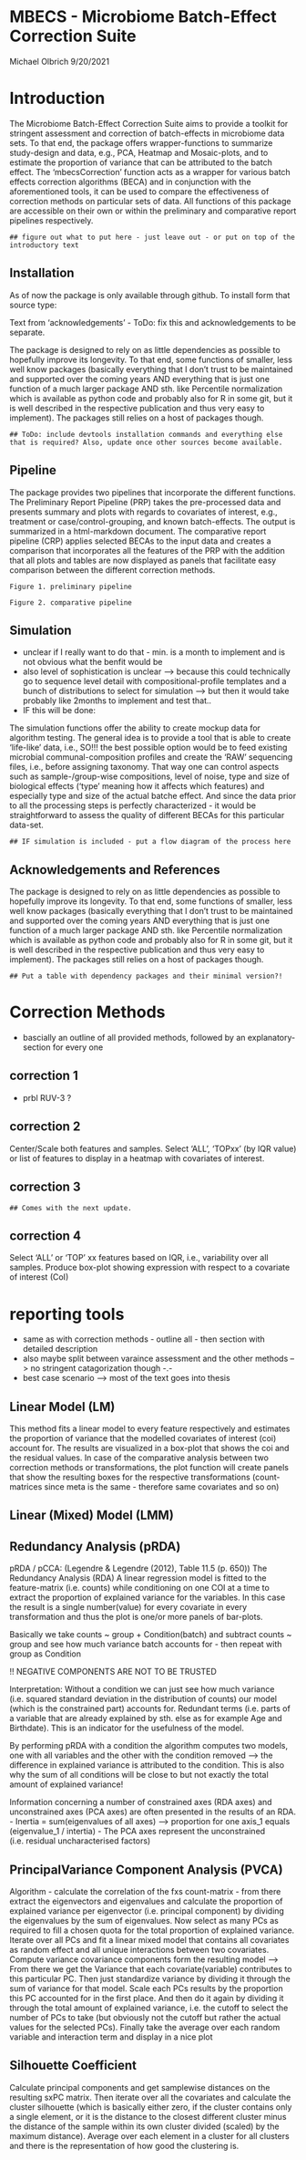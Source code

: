 MBECS - Microbiome Batch-Effect Correction Suite
================
Michael Olbrich
9/20/2021

# Introduction

The Microbiome Batch-Effect Correction Suite aims to provide a toolkit
for stringent assessment and correction of batch-effects in microbiome
data sets. To that end, the package offers wrapper-functions to
summarize study-design and data, e.g., PCA, Heatmap and Mosaic-plots,
and to estimate the proportion of variance that can be attributed to the
batch effect. The ‘mbecsCorrection’ function acts as a wrapper for
various batch effects correction algorithms (BECA) and in conjunction
with the aforementioned tools, it can be used to compare the
effectiveness of correction methods on particular sets of data. All
functions of this package are accessible on their own or within the
preliminary and comparative report pipelines respectively.

    ## figure out what to put here - just leave out - or put on top of the introductory text

## Installation

As of now the package is only available through github. To install form
that source type:

Text from ‘acknowledgements’ - ToDo: fix this and acknowledgements to be
separate.

The package is designed to rely on as little dependencies as possible to
hopefully improve its longevity. To that end, some functions of smaller,
less well know packages (basically everything that I don’t trust to be
maintained and supported over the coming years AND everything that is
just one function of a much larger package AND sth. like Percentile
normalization which is available as python code and probably also for R
in some git, but it is well described in the respective publication and
thus very easy to implement). The packages still relies on a host of
packages though.

    ## ToDo: include devtools installation commands and everything else that is required? Also, update once other sources become available.

## Pipeline

The package provides two pipelines that incorporate the different
functions. The Preliminary Report Pipeline (PRP) takes the pre-processed
data and presents summary and plots with regards to covariates of
interest, e.g., treatment or case/control-grouping, and known
batch-effects. The output is summarized in a html-markdown document. The
comparative report pipeline (CRP) applies selected BECAs to the input
data and creates a comparison that incorporates all the features of the
PRP with the addition that all plots and tables are now displayed as
panels that facilitate easy comparison between the different correction
methods.

    Figure 1. preliminary pipeline

    Figure 2. comparative pipeline

## Simulation

-   unclear if I really want to do that - min. is a month to implement
    and is not obvious what the benfit would be
-   also level of sophistication is unclear –&gt; because this could
    technically go to sequence level detail with compositional-profile
    templates and a bunch of distributions to select for simulation
    –&gt; but then it would take probably like 2months to implement and
    test that..
-   IF this will be done:

The simulation functions offer the ability to create mockup data for
algorithm testing. The general idea is to provide a tool that is able to
create ‘life-like’ data, i.e., SO!!! the best possible option would be
to feed existing microbial communal-composition profiles and create the
‘RAW’ sequencing files, i.e., before assigning taxonomy. That way one
can control aspects such as sample-/group-wise compositions, level of
noise, type and size of biological effects (‘type’ meaning how it
affects which features) and especially type and size of the actual
batche effect. And since the data prior to all the processing steps is
perfectly characterized - it would be straightforward to assess the
quality of different BECAs for this particular data-set.

    ## IF simulation is included - put a flow diagram of the process here

## Acknowledgements and References

The package is designed to rely on as little dependencies as possible to
hopefully improve its longevity. To that end, some functions of smaller,
less well know packages (basically everything that I don’t trust to be
maintained and supported over the coming years AND everything that is
just one function of a much larger package AND sth. like Percentile
normalization which is available as python code and probably also for R
in some git, but it is well described in the respective publication and
thus very easy to implement). The packages still relies on a host of
packages though.

    ## Put a table with dependency packages and their minimal version?!

# Correction Methods

-   bascially an outline of all provided methods, followed by an
    explanatory-section for every one

## correction 1

-   prbl RUV-3 ?

## correction 2

Center/Scale both features and samples. Select ‘ALL’, ‘TOPxx’ (by IQR
value) or list of features to display in a heatmap with covariates of
interest.

## correction 3

    ## Comes with the next update.

## correction 4

Select ‘ALL’ or ‘TOP’ xx features based on IQR, i.e., variability over
all samples. Produce box-plot showing expression with respect to a
covariate of interest (CoI)

# reporting tools

-   same as with correction methods - outline all - then section with
    detailed description
-   also maybe split between varaince assessment and the other methods
    –&gt; no stringent catagorization though -.-
-   best case scenario –&gt; most of the text goes into thesis

## Linear Model (LM)

This method fits a linear model to every feature respectively and
estimates the proportion of variance that the modelled covariates of
interest (coi) account for. The results are visualized in a box-plot
that shows the coi and the residual values. In case of the comparative
analysis between two correction methods or transformations, the plot
function will create panels that show the resulting boxes for the
respective transformations (count-matrices since meta is the same -
therefore same covariates and so on)

## Linear (Mixed) Model (LMM)

## Redundancy Analysis (pRDA)

pRDA / pCCA: (Legendre & Legendre (2012), Table 11.5 (p. 650)) The
Redundancy Analysis (RDA) A linear regression model is fitted to the
feature-matrix (i.e. counts) while conditioning on one COI at a time to
extract the proportion of explained variance for the variables. In this
case the result is a single number(value) for every covariate in every
transformation and thus the plot is one/or more panels of bar-plots.

Basically we take counts \~ group + Condition(batch) and subtract counts
\~ group and see how much variance batch accounts for - then repeat with
group as Condition

!! NEGATIVE COMPONENTS ARE NOT TO BE TRUSTED

Interpretation: Without a condition we can just see how much variance
(i.e. squared standard deviation in the distribution of counts) our
model (which is the constrained part) accounts for. Redundant terms
(i.e. parts of a variable that are already explained by sth. else as for
example Age and Birthdate). This is an indicator for the usefulness of
the model.

By performing pRDA with a condition the algorithm computes two models,
one with all variables and the other with the condition removed –&gt;
the difference in explained variance is attributed to the condition.
This is also why the sum of all conditions will be close to but not
exactly the total amount of explained variance!

Information concerning a number of constrained axes (RDA axes) and
unconstrained axes (PCA axes) are often presented in the results of an
RDA. - Inertia = sum(eigenvalues of all axes) –&gt; proportion for one
axis\_1 equals (eigenvalue\_1 / intertia) - The PCA axes represent the
unconstrained (i.e. residual uncharacterised factors)

## PrincipalVariance Component Analysis (PVCA)

Algorithm - calculate the correlation of the fxs count-matrix - from
there extract the eigenvectors and eigenvalues and calculate the
proportion of explained variance per eigenvector (i.e. principal
component) by dividing the eigenvalues by the sum of eigenvalues. Now
select as many PCs as required to fill a chosen quota for the total
proportion of explained variance. Iterate over all PCs and fit a linear
mixed model that contains all covariates as random effect and all unique
interactions between two covariates. Compute variance covariance
components form the resulting model –&gt; From there we get the Variance
that each covariate(variable) contributes to this particular PC. Then
just standardize variance by dividing it through the sum of variance for
that model. Scale each PCs results by the proportion this PC accounted
for in the first place. And then do it again by dividing it through the
total amount of explained variance, i.e. the cutoff to select the number
of PCs to take (but obviously not the cutoff but rather the actual
values for the selected PCs). Finally take the average over each random
variable and interaction term and display in a nice plot

## Silhouette Coefficient

Calculate principal components and get samplewise distances on the
resulting sxPC matrix. Then iterate over all the covariates and
calculate the cluster silhouette (which is basically either zero, if the
cluster contains only a single element, or it is the distance to the
closest different cluster minus the distance of the sample within its
own cluster divided (scaled) by the maximum distance). Average over each
element in a cluster for all clusters and there is the representation of
how good the clustering is.

